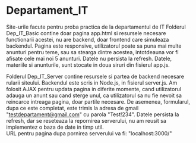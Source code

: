 # Departament_IT

Site-urile facute pentru proba practica de la departamentul de IT  Folderul Dep_IT_Basic contine doar pagina app.html si resursele necesare functionarii acestei, nu are backend, doar frontend care simuleaza backendul. 
Pagina este responsive, utilizatorul poate sa puna mai multe anunturi pentru teme, sau sa stearga dintre acestea, intotdeauna vor fi afisate cele mai noi 5 anunturi.
Datele nu persista la refresh. Datele, materiile si anunturile, sunt stocate in doua siruri din fisierul app.js.  

Folderul Dep_IT_Server contine resursele si partea de backend necesare rularii siteului. Backendul este scris in Node.js, in fisierul server.js. 
Am folosit AJAX pentru updata pagina in diferite momente, cand utilizatorul adauga un anunt sau cand sterge unul, ca utilizatorul sa nu fie nevoit sa reincarce intreaga pagina, doar partile necesare. 
De asemenea, formularul, dupa ce este completat, este trimis la adresa de gmail "testdepartament@gmail.com" cu parola "Test!234". Datele persista la refresh, dar se reseteaza la repornirea serverului, nu am reusit sa implementez o baza de date in timp util.  
URL pentru pagina dupa pornirea serverului va fi: "localhost:3000/"
